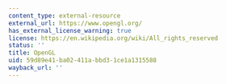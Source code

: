 ```yaml
---
content_type: external-resource
external_url: https://www.opengl.org/
has_external_license_warning: true
license: https://en.wikipedia.org/wiki/All_rights_reserved
status: ''
title: OpenGL
uid: 59d89e41-ba02-411a-bbd3-1ce1a1315588
wayback_url: ''
---
```

